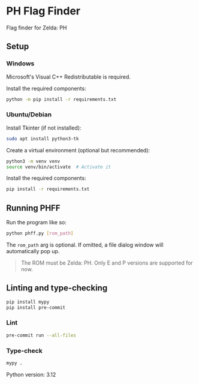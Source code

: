 # PH Flag Finder

Flag finder for Zelda: PH

## Setup

### Windows

Microsoft's Visual C++ Redistributable is required. 

Install the required components:

```bash
python -m pip install -r requirements.txt
```

### Ubuntu/Debian


Install Tkinter (if not installed):

```bash
sudo apt install python3-tk
```

Create a virtual environment (optional but recommended):

```bash
python3 -m venv venv
source venv/bin/activate  # Activate it
```

Install the required components:

```bash
pip install -r requirements.txt
```

## Running PHFF

Run the program like so:

```bash
python phff.py [rom_path]
```

The `rom_path` arg is optional. If omitted, a file dialog window will automatically pop up.

> The ROM must be Zelda: PH. Only E and P versions are supported for now.

## Linting and type-checking

```bash
pip install mypy
pip install pre-commit
```

### Lint

```bash
pre-commit run --all-files
```

### Type-check

```bash
mypy .
```

Python version: 3.12
